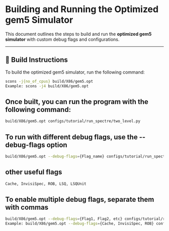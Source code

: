 # Building and Running the Optimized gem5 Simulator

This document outlines the steps to build and run the **optimized gem5 simulator** with custom debug flags and configurations.

---

## 🔧 Build Instructions

To build the optimized gem5 simulator, run the following command:

```bash
scons -j{no_of_cpus} build/X86/gem5.opt
Example: scons -j4 build/X86/gem5.opt
```


## Once built, you can run the program with the following command:

```bash
build/X86/gem5.opt configs/tutorial/run_spectre/two_level.py
```

## To run with different debug flags, use the --debug-flags option

```bash
build/X86/gem5.opt --debug-flags={Flag_name} configs/tutorial/run_spectre/two_level.py

```

## other useful flags
```bash
Cache, InvisiSpec, ROB, LSQ, LSQUnit
```

## To enable multiple debug flags, separate them with commas
```bash
build/X86/gem5.opt --debug-flags={Flag1, Flag2, etc} configs/tutorial/run_spectre/two_level.py
Example: build/X86/gem5.opt --debug-flags={Cache, InvisiSpec, ROB} configs/tutorial/run_spectre/two_level.py

